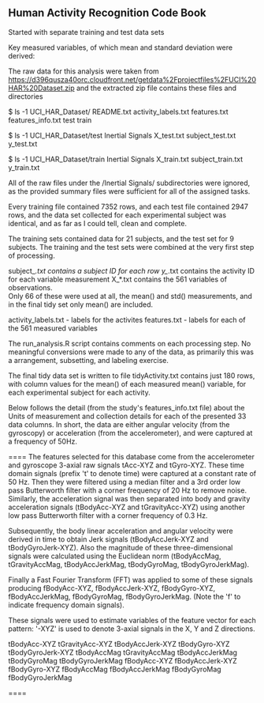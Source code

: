 ## Human Activity Recognition Code Book

Started with separate training and test data sets

Key measured variables, of which mean and standard deviation were derived:

The raw data for this analysis were taken from 
https://d396qusza40orc.cloudfront.net/getdata%2Fprojectfiles%2FUCI%20HAR%20Dataset.zip
and the extracted zip file contains these files and directories

$ ls -1 UCI_HAR_Dataset/
README.txt
activity_labels.txt
features.txt
features_info.txt
test
train

$ ls -1 UCI_HAR_Dataset/test
Inertial Signals
X_test.txt
subject_test.txt
y_test.txt

$ ls -1 UCI_HAR_Dataset/train
Inertial Signals
X_train.txt
subject_train.txt
y_train.txt

All of the raw files under the /Inertial Signals/ subdirectories were ignored,
as the provided summary files were sufficient for all of the assigned tasks.

Every training file contained 7352 rows, and each test file contained 2947 rows,
and the data set collected for each experimental subject was identical, 
and as far as I could tell, clean and complete.  

The training sets contained data for 21 subjects, and the test set for 9 subjects.
The training and the test sets were combined at the very first step of processing.

subject_*.txt contains a subject ID for each row
y_*.txt contains the activity ID for each variable measurement
X_*.txt contains the 561 variables of observations.  
  Only 66 of these were used at all, the mean() and std() measurements, and in the final tidy set only mean() are included.
  
activity_labels.txt  - labels for the activites
features.txt  - labels for each of the 561 measured variables

The run_analysis.R script contains comments on each processing step.
No meaningful conversions were made to any of the data, 
as primarily this was a arrangement, subsetting, and labeling exercise.

The final tidy data set is written to file tidyActivity.txt
contains just 180 rows, with column values for the mean()
of each measured mean() variable, for each experimental subject for each activity.

Below follows the detail (from the study's features_info.txt file) about the Units of measurement and collection details for each of the presented 33 data columns.  In short, the data are either angular velocity (from the gyroscopy) or acceleration (from the accelerometer), and were captured at a frequency of 50Hz.

====
The features selected for this database come from the accelerometer and gyroscope 3-axial raw signals tAcc-XYZ and tGyro-XYZ. These time domain signals (prefix 't' to denote time) were captured at a constant rate of 50 Hz. Then they were filtered using a median filter and a 3rd order low pass Butterworth filter with a corner frequency of 20 Hz to remove noise. Similarly, the acceleration signal was then separated into body and gravity acceleration signals (tBodyAcc-XYZ and tGravityAcc-XYZ) using another low pass Butterworth filter with a corner frequency of 0.3 Hz.

Subsequently, the body linear acceleration and angular velocity were derived in time to obtain Jerk signals (tBodyAccJerk-XYZ and tBodyGyroJerk-XYZ). Also the magnitude of these three-dimensional signals were calculated using the Euclidean norm (tBodyAccMag, tGravityAccMag, tBodyAccJerkMag, tBodyGyroMag, tBodyGyroJerkMag).

Finally a Fast Fourier Transform (FFT) was applied to some of these signals producing fBodyAcc-XYZ, fBodyAccJerk-XYZ, fBodyGyro-XYZ, fBodyAccJerkMag, fBodyGyroMag, fBodyGyroJerkMag. (Note the 'f' to indicate frequency domain signals).

These signals were used to estimate variables of the feature vector for each pattern:
'-XYZ' is used to denote 3-axial signals in the X, Y and Z directions.

tBodyAcc-XYZ
tGravityAcc-XYZ
tBodyAccJerk-XYZ
tBodyGyro-XYZ
tBodyGyroJerk-XYZ
tBodyAccMag
tGravityAccMag
tBodyAccJerkMag
tBodyGyroMag
tBodyGyroJerkMag
fBodyAcc-XYZ
fBodyAccJerk-XYZ
fBodyGyro-XYZ
fBodyAccMag
fBodyAccJerkMag
fBodyGyroMag
fBodyGyroJerkMag

====

